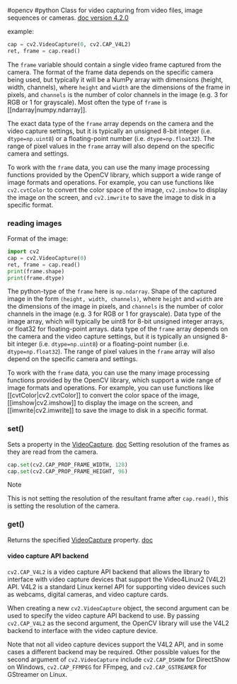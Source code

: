 #opencv #python 
Class for video capturing from video files, image sequences or cameras.
[doc version 4.2.0](https://docs.opencv.org/4.2.0/d8/dfe/classcv_1_1VideoCapture.html)

example:
```python
cap = cv2.VideoCapture(0, cv2.CAP_V4L2)
ret, frame = cap.read()
```
The `frame` variable should contain a single video frame captured from the camera. The format of the frame data depends on the specific camera being used, but typically it will be a NumPy array with dimensions (height, width, channels), where `height` and `width` are the dimensions of the frame in pixels, and `channels` is the number of color channels in the image (e.g. 3 for RGB or 1 for grayscale). Most often the type of `frame` is [[ndarray|numpy.ndarray]].

The exact data type of the `frame` array depends on the camera and the video capture settings, but it is typically an unsigned 8-bit integer (i.e. `dtype=np.uint8`) or a floating-point number (i.e. `dtype=np.float32`). The range of pixel values in the `frame` array will also depend on the specific camera and settings.

To work with the `frame` data, you can use the many image processing functions provided by the OpenCV library, which support a wide range of image formats and operations. For example, you can use functions like `cv2.cvtColor` to convert the color space of the image, `cv2.imshow` to display the image on the screen, and `cv2.imwrite` to save the image to disk in a specific format.

### reading images
Format of the image:
```python
import cv2
cap = cv2.VideoCapture(0)
ret, frame = cap.read()
print(frame.shape)
print(frame.dtype)
```
The python-type of the `frame`  here is `np.ndarray`.
Shape of the captured image in the form `(height, width, channels)`, where `height` and `width` are the dimensions of the image in pixels, and `channels` is the number of color channels in the image (e.g. 3 for RGB or 1 for grayscale).
Data type of the image array, which will typically be uint8 for 8-bit unsigned integer arrays, or float32 for floating-point arrays.
data type of the `frame` array depends on the camera and the video capture settings, but it is typically an unsigned 8-bit integer (i.e. `dtype=np.uint8`) or a floating-point number (i.e. `dtype=np.float32`). The range of pixel values in the `frame` array will also depend on the specific camera and settings.

To work with the `frame` data, you can use the many image processing functions provided by the OpenCV library, which support a wide range of image formats and operations. For example, you can use functions like [[cvtColor|cv2.cvtColor]] to convert the color space of the image, [[imshow|cv2.imshow]] to display the image on the screen, and [[imwrite|cv2.imwrite]] to save the image to disk in a specific format.

### set()
Sets a property in the [VideoCapture](https://docs.opencv.org/3.4/d8/dfe/classcv_1_1VideoCapture.html "Class for video capturing from video files, image sequences or cameras."). [doc](https://docs.opencv.org/3.4/d8/dfe/classcv_1_1VideoCapture.html#a8c6d8c2d37505b5ca61ffd4bb54e9a7c)
Setting resolution of the frames as they are read from the camera.
```python
cap.set(cv2.CAP_PROP_FRAME_WIDTH, 128)
cap.set(cv2.CAP_PROP_FRAME_HEIGHT, 96)
```
>[!Note] 
>This is not setting the resolution of the resultant frame after `cap.read()`, this is setting the resolution of the camera.

### get()
Returns the specified [VideoCapture](https://docs.opencv.org/3.4/d8/dfe/classcv_1_1VideoCapture.html "Class for video capturing from video files, image sequences or cameras.") property. [doc](https://docs.opencv.org/3.4/d8/dfe/classcv_1_1VideoCapture.html#aa6480e6972ef4c00d74814ec841a2939)

#### video capture API backend
`cv2.CAP_V4L2` is a video capture API backend that allows the library to interface with video capture devices that support the Video4Linux2 (V4L2) API. V4L2 is a standard Linux kernel API for supporting video devices such as webcams, digital cameras, and video capture cards.

When creating a new `cv2.VideoCapture` object, the second argument can be used to specify the video capture API backend to use. By passing `cv2.CAP_V4L2` as the second argument, the OpenCV library will use the V4L2 backend to interface with the video capture device.

Note that not all video capture devices support the V4L2 API, and in some cases a different backend may be required. Other possible values for the second argument of `cv2.VideoCapture` include `cv2.CAP_DSHOW` for DirectShow on Windows, `cv2.CAP_FFMPEG` for FFmpeg, and `cv2.CAP_GSTREAMER` for GStreamer on Linux.